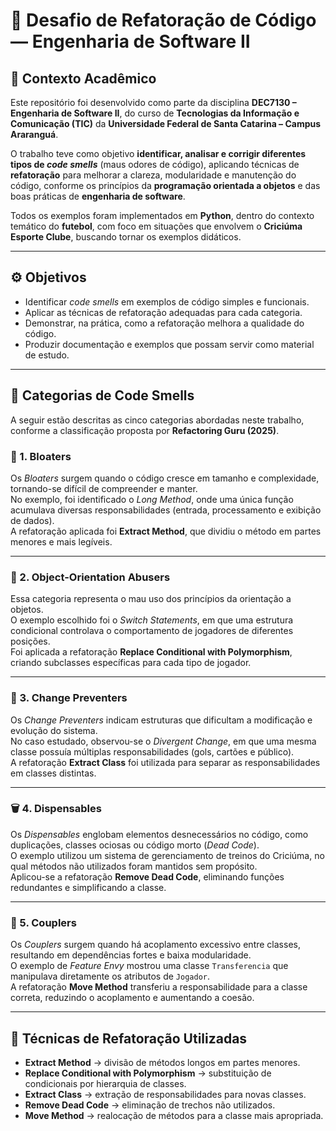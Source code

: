 # 🧩 Desafio de Refatoração de Código — Engenharia de Software II

## 📘 Contexto Acadêmico

Este repositório foi desenvolvido como parte da disciplina **DEC7130 – Engenharia de Software II**, do curso de **Tecnologias da Informação e Comunicação (TIC)** da **Universidade Federal de Santa Catarina – Campus Araranguá**.  

O trabalho teve como objetivo **identificar, analisar e corrigir diferentes tipos de *code smells*** (maus odores de código), aplicando técnicas de **refatoração** para melhorar a clareza, modularidade e manutenção do código, conforme os princípios da **programação orientada a objetos** e das boas práticas de **engenharia de software**.

Todos os exemplos foram implementados em **Python**, dentro do contexto temático do **futebol**, com foco em situações que envolvem o **Criciúma Esporte Clube**, buscando tornar os exemplos didáticos.

---

## ⚙️ Objetivos

- Identificar *code smells* em exemplos de código simples e funcionais.  
- Aplicar as técnicas de refatoração adequadas para cada categoria.  
- Demonstrar, na prática, como a refatoração melhora a qualidade do código.  
- Produzir documentação e exemplos que possam servir como material de estudo.  

---

## 🧠 Categorias de Code Smells

A seguir estão descritas as cinco categorias abordadas neste trabalho, conforme a classificação proposta por **Refactoring Guru (2025)**.

### 🧱 1. Bloaters

Os *Bloaters* surgem quando o código cresce em tamanho e complexidade, tornando-se difícil de compreender e manter.  
No exemplo, foi identificado o *Long Method*, onde uma única função acumulava diversas responsabilidades (entrada, processamento e exibição de dados).  
A refatoração aplicada foi **Extract Method**, que dividiu o método em partes menores e mais legíveis.  


---

### 🧩 2. Object-Orientation Abusers

Essa categoria representa o mau uso dos princípios da orientação a objetos.  
O exemplo escolhido foi o *Switch Statements*, em que uma estrutura condicional controlava o comportamento de jogadores de diferentes posições.  
Foi aplicada a refatoração **Replace Conditional with Polymorphism**, criando subclasses específicas para cada tipo de jogador.


---

### 🔄 3. Change Preventers

Os *Change Preventers* indicam estruturas que dificultam a modificação e evolução do sistema.  
No caso estudado, observou-se o *Divergent Change*, em que uma mesma classe possuía múltiplas responsabilidades (gols, cartões e público).  
A refatoração **Extract Class** foi utilizada para separar as responsabilidades em classes distintas.


---

### 🗑️ 4. Dispensables

Os *Dispensables* englobam elementos desnecessários no código, como duplicações, classes ociosas ou código morto (*Dead Code*).  
O exemplo utilizou um sistema de gerenciamento de treinos do Criciúma, no qual métodos não utilizados foram mantidos sem propósito.  
Aplicou-se a refatoração **Remove Dead Code**, eliminando funções redundantes e simplificando a classe.


---

### 🤝 5. Couplers

Os *Couplers* surgem quando há acoplamento excessivo entre classes, resultando em dependências fortes e baixa modularidade.  
O exemplo de *Feature Envy* mostrou uma classe `Transferencia` que manipulava diretamente os atributos de `Jogador`.  
A refatoração **Move Method** transferiu a responsabilidade para a classe correta, reduzindo o acoplamento e aumentando a coesão.


---

## 🧰 Técnicas de Refatoração Utilizadas

- **Extract Method** → divisão de métodos longos em partes menores.  
- **Replace Conditional with Polymorphism** → substituição de condicionais por hierarquia de classes.  
- **Extract Class** → extração de responsabilidades para novas classes.  
- **Remove Dead Code** → eliminação de trechos não utilizados.  
- **Move Method** → realocação de métodos para a classe mais apropriada.  

